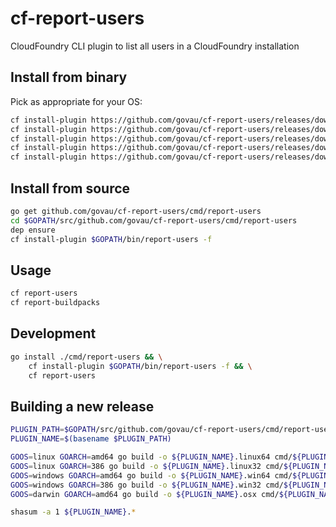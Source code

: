 # cf-report-users

CloudFoundry CLI plugin to list all users in a CloudFoundry installation

## Install from binary

Pick as appropriate for your OS:

```bash
cf install-plugin https://github.com/govau/cf-report-users/releases/download/v0.4.0/report-users.linux32
cf install-plugin https://github.com/govau/cf-report-users/releases/download/v0.4.0/report-users.linux64
cf install-plugin https://github.com/govau/cf-report-users/releases/download/v0.4.0/report-users.osx
cf install-plugin https://github.com/govau/cf-report-users/releases/download/v0.4.0/report-users.win32
cf install-plugin https://github.com/govau/cf-report-users/releases/download/v0.4.0/report-users.win64
```

## Install from source

```bash
go get github.com/govau/cf-report-users/cmd/report-users
cd $GOPATH/src/github.com/govau/cf-report-users/cmd/report-users
dep ensure
cf install-plugin $GOPATH/bin/report-users -f
```

## Usage

```bash
cf report-users
cf report-buildpacks
```

## Development

```bash
go install ./cmd/report-users && \
    cf install-plugin $GOPATH/bin/report-users -f && \
    cf report-users
```

## Building a new release

```bash
PLUGIN_PATH=$GOPATH/src/github.com/govau/cf-report-users/cmd/report-users
PLUGIN_NAME=$(basename $PLUGIN_PATH)

GOOS=linux GOARCH=amd64 go build -o ${PLUGIN_NAME}.linux64 cmd/${PLUGIN_NAME}/${PLUGIN_NAME}.go
GOOS=linux GOARCH=386 go build -o ${PLUGIN_NAME}.linux32 cmd/${PLUGIN_NAME}/${PLUGIN_NAME}.go
GOOS=windows GOARCH=amd64 go build -o ${PLUGIN_NAME}.win64 cmd/${PLUGIN_NAME}/${PLUGIN_NAME}.go
GOOS=windows GOARCH=386 go build -o ${PLUGIN_NAME}.win32 cmd/${PLUGIN_NAME}/${PLUGIN_NAME}.go
GOOS=darwin GOARCH=amd64 go build -o ${PLUGIN_NAME}.osx cmd/${PLUGIN_NAME}/${PLUGIN_NAME}.go

shasum -a 1 ${PLUGIN_NAME}.*
```
